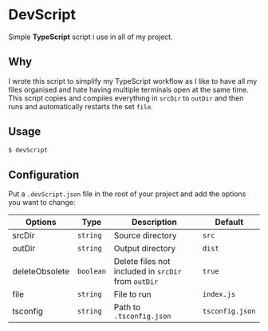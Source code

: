 # DevScript

Simple **TypeScript** script i use in all of my project.

## Why

I wrote this script to simplify my TypeScript workflow as I like to have all my files organised and hate having multiple terminals open at the same time. This script copies and compiles everything in `srcDir` to `outDir` and then runs and automatically restarts the set `file`.

## Usage

```bash
$ devScript
```

## Configuration

Put a `.devScript.json` file in the root of your project and add the options you want to change:

| Options        | Type      | Description                                         | Default         |
| -------------- | --------- | --------------------------------------------------- | --------------- |
| srcDir         | `string`  | Source directory                                    | `src`           |
| outDir         | `string`  | Output directory                                    | `dist`          |
| deleteObsolete | `boolean` | Delete files not included in `srcDir` from `outDir` | `true`          |
| file           | `string`  | File to run                                         | `index.js`      |
| tsconfig       | `string`  | Path to `.tsconfig.json`                            | `tsconfig.json` |
